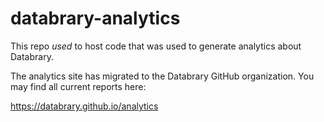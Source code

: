 # databrary-analytics

This repo *used* to host code that was used to generate analytics about Databrary.

The analytics site has migrated to the Databrary GitHub organization.
You may find all current reports here:

<https://databrary.github.io/analytics>

